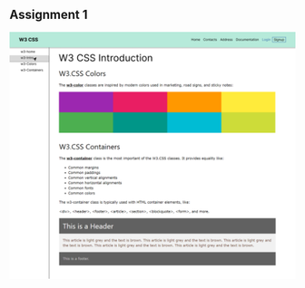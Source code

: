 ## Assignment 1
![Image](https://raw.githubusercontent.com/amitSah121/Others_1/main/tutorials/day-2/website_using_w3_css.png)
